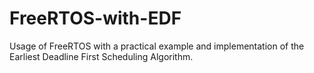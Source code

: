 # FreeRTOS-with-EDF
Usage of FreeRTOS with a practical example and implementation of the Earliest Deadline First Scheduling Algorithm.
